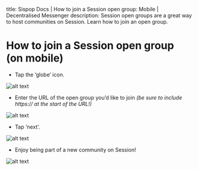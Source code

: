 title: Sispop Docs | How to join a Session open group: Mobile | Decentralised Messenger
description: Session open groups are a great way to host communities on Session. Learn how to join an open group.

# How to join a Session open group (on mobile)

* Tap the ‘globe’ icon.

![alt text](../../assets/JoingroupMobile1.png "Join Open Group on Mobile: Step 1")

* Enter the URL of the open group you’d like to join _(be sure to include https:// at the start of the URL!)_

![alt text](../..//assets/JoingroupMobile2.png "Join Open Group on Mobile: Step 2")

* Tap ‘next’.

![alt text](../../assets/JoingroupMobile3.png "Join Open Group on Mobile: Step 3")

* Enjoy being part of a new community on Session!

![alt text](../../assets/JoingroupMobile4.png "Join Open Group on Mobile: Step 4")
